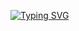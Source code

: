 [![Typing SVG](https://readme-typing-svg.herokuapp.com?font=Fira+Code&pause=1000&color=FF00FF&width=435&lines=𝕙𝕚𝕘𝕙+𝕥𝕖𝕔𝕙,+𝕝𝕠𝕨+𝕝𝕚𝕗𝕖)](https://github.com/richardnpc)
